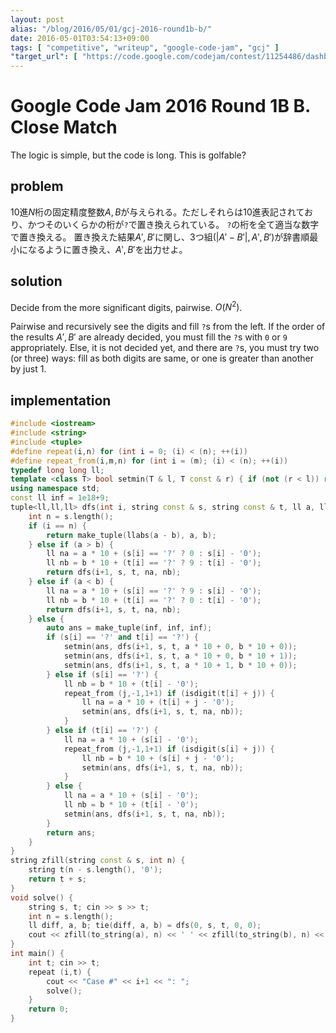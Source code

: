 ```yaml
---
layout: post
alias: "/blog/2016/05/01/gcj-2016-round1b-b/"
date: 2016-05-01T03:54:13+09:00
tags: [ "competitive", "writeup", "google-code-jam", "gcj" ]
"target_url": [ "https://code.google.com/codejam/contest/11254486/dashboard#s=p1" ]
---
```


# Google Code Jam 2016 Round 1B B. Close Match

The logic is simple, but the code is long. This is golfable?

## problem

$10$進$N$桁の固定精度整数$A,B$が与えられる。ただしそれらは$10$進表記されており、かつそのいくらかの桁が`?`で置き換えられている。
`?`の桁を全て適当な数字で置き換える。
置き換えた結果$A',B'$に関し、3つ組$(|A' - B'|, A', B')$が辞書順最小になるように置き換え、$A',B'$を出力せよ。

## solution

Decide from the more significant digits, pairwise. $O(N^2)$.

Pairwise and recursively see the digits and fill `?`s from the left.
If the order of the results $A', B'$ are already decided, you must fill the `?`s with `0` or `9` appropriately.
Else, it is not decided yet, and there are `?`s, you must try two (or three) ways: fill as both digits are same, or one is greater than another by just $1$.

## implementation

``` c++
#include <iostream>
#include <string>
#include <tuple>
#define repeat(i,n) for (int i = 0; (i) < (n); ++(i))
#define repeat_from(i,m,n) for (int i = (m); (i) < (n); ++(i))
typedef long long ll;
template <class T> bool setmin(T & l, T const & r) { if (not (r < l)) return false; l = r; return true; }
using namespace std;
const ll inf = 1e18+9;
tuple<ll,ll,ll> dfs(int i, string const & s, string const & t, ll a, ll b) {
    int n = s.length();
    if (i == n) {
        return make_tuple(llabs(a - b), a, b);
    } else if (a > b) {
        ll na = a * 10 + (s[i] == '?' ? 0 : s[i] - '0');
        ll nb = b * 10 + (t[i] == '?' ? 9 : t[i] - '0');
        return dfs(i+1, s, t, na, nb);
    } else if (a < b) {
        ll na = a * 10 + (s[i] == '?' ? 9 : s[i] - '0');
        ll nb = b * 10 + (t[i] == '?' ? 0 : t[i] - '0');
        return dfs(i+1, s, t, na, nb);
    } else {
        auto ans = make_tuple(inf, inf, inf);
        if (s[i] == '?' and t[i] == '?') {
            setmin(ans, dfs(i+1, s, t, a * 10 + 0, b * 10 + 0));
            setmin(ans, dfs(i+1, s, t, a * 10 + 0, b * 10 + 1));
            setmin(ans, dfs(i+1, s, t, a * 10 + 1, b * 10 + 0));
        } else if (s[i] == '?') {
            ll nb = b * 10 + (t[i] - '0');
            repeat_from (j,-1,1+1) if (isdigit(t[i] + j)) {
                ll na = a * 10 + (t[i] + j - '0');
                setmin(ans, dfs(i+1, s, t, na, nb));
            }
        } else if (t[i] == '?') {
            ll na = a * 10 + (s[i] - '0');
            repeat_from (j,-1,1+1) if (isdigit(s[i] + j)) {
                ll nb = b * 10 + (s[i] + j - '0');
                setmin(ans, dfs(i+1, s, t, na, nb));
            }
        } else {
            ll na = a * 10 + (s[i] - '0');
            ll nb = b * 10 + (t[i] - '0');
            setmin(ans, dfs(i+1, s, t, na, nb));
        }
        return ans;
    }
}
string zfill(string const & s, int n) {
    string t(n - s.length(), '0');
    return t + s;
}
void solve() {
    string s, t; cin >> s >> t;
    int n = s.length();
    ll diff, a, b; tie(diff, a, b) = dfs(0, s, t, 0, 0);
    cout << zfill(to_string(a), n) << ' ' << zfill(to_string(b), n) << endl;
}
int main() {
    int t; cin >> t;
    repeat (i,t) {
        cout << "Case #" << i+1 << ": ";
        solve();
    }
    return 0;
}
```
